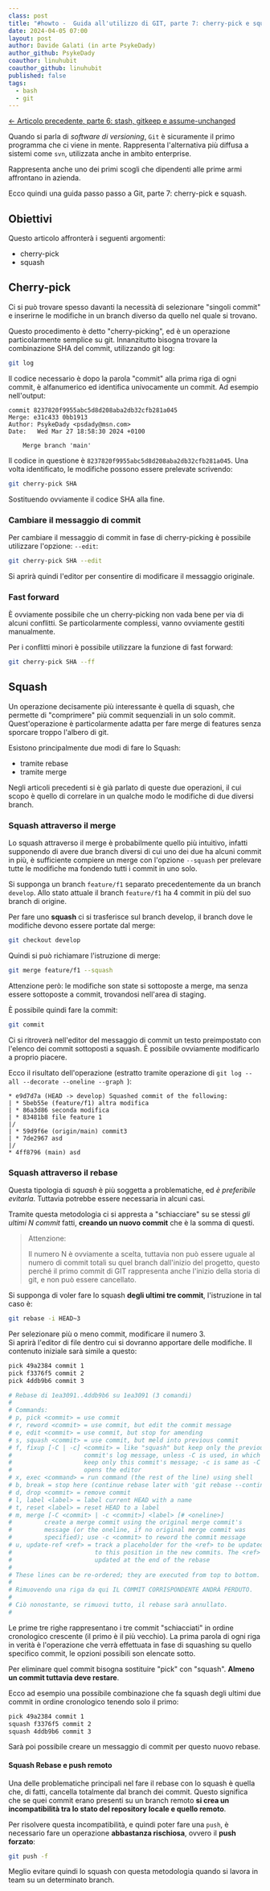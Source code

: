 ```yaml
---
class: post
title: "#howto -  Guida all'utilizzo di GIT, parte 7: cherry-pick e squash."
date: 2024-04-05 07:00
layout: post
author: Davide Galati (in arte PsykeDady)
author_github: PsykeDady
coauthor: linuhubit
coauthor_github: linuhubit
published: false
tags:
  - bash
  - git
---
```


[&larr; Articolo precedente, parte 6: stash, gitkeep e assume-unchanged](https://linuxhub.it/articles/howto-git-pt5/)  

Quando si parla di *software di versioning*, `Git` è sicuramente il primo programma che ci viene in mente. Rappresenta l'alternativa più diffusa a sistemi come `svn`, utilizzata anche in ambito enterprise.

Rappresenta anche uno dei primi scogli che dipendenti alle prime armi affrontano in azienda.

Ecco quindi una guida passo passo a Git, parte 7: cherry-pick e squash.

## Obiettivi

Questo articolo affronterà i seguenti argomenti:

- cherry-pick
- squash

## Cherry-pick

Ci si può trovare spesso davanti la necessità di selezionare "singoli commit" e inserirne le modifiche in un branch diverso da quello nel quale si trovano.

Questo procedimento è detto "cherry-picking", ed è un operazione particolarmente semplice su git. Innanzitutto bisogna trovare la combinazione SHA del commit, utilizzando git log: 

```bash
git log
```

Il codice necessario è dopo la parola "commit" alla prima riga di ogni commit, è alfanumerico ed identifica univocamente un commit. Ad esempio nell'output:

```plain
commit 8237820f9955abc5d8d208aba2db32cfb281a045
Merge: e31c433 0bb1913
Author: PsykeDady <psdady@msn.com>
Date:   Wed Mar 27 18:58:30 2024 +0100

    Merge branch 'main'
```

Il codice in questione è `8237820f9955abc5d8d208aba2db32cfb281a045`. Una volta identificato, le modifiche possono essere prelevate scrivendo:

```bash
git cherry-pick SHA
```

Sostituendo ovviamente il codice SHA alla fine.

### Cambiare il messaggio di commit

Per cambiare il messaggio di commit in fase di cherry-picking è possibile utilizzare l'opzione: `--edit`: 

```bash
git cherry-pick SHA --edit
```

Si aprirà quindi l'editor per consentire di modificare il messaggio originale.

### Fast forward

È ovviamente possibile che un cherry-picking non vada bene per via di alcuni conflitti. Se particolarmente complessi, vanno ovviamente gestiti manualmente.

Per i conflitti minori è possibile utilizzare la funzione di fast forward: 

```bash
git cherry-pick SHA --ff
```

## Squash

Un operazione decisamente più interessante è quella di squash, che permette di "comprimere" più commit sequenziali in un solo commit. Quest'operazione è particolarmente adatta per fare merge di features senza sporcare troppo l'albero di git.

Esistono principalmente due modi di fare lo Squash:

- tramite rebase
- tramite merge

Negli articoli precedenti si è già parlato di queste due operazioni, il cui scopo è quello di correlare in un qualche modo le modifiche di due diversi branch.


### Squash attraverso il merge

Lo squash attraverso il merge è probabilmente quello più intuitivo, infatti supponendo di avere due branch diversi di cui uno dei due ha alcuni commit in più, è sufficiente compiere un merge con l'opzione `--squash` per prelevare tutte le modifiche ma fondendo tutti i commit in uno solo.

Si supponga un branch `feature/f1` separato precedentemente da un branch `develop`. Allo stato attuale il branch `feature/f1` ha 4 commit in più del suo branch di origine.

Per fare uno **squash** ci si trasferisce sul branch develop, il branch dove le modifiche devono essere portate dal merge:

```bash
git checkout develop
```

Quindi si può richiamare l'istruzione di merge:

```bash
git merge feature/f1 --squash
```

Attenzione però: le modifiche son state si sottoposte a merge, ma senza essere sottoposte a commit, trovandosi nell'area di staging.

È possibile quindi fare la commit:

```bash
git commit
```

Ci si ritroverà nell'editor del messaggio di commit un testo preimpostato con l'elenco dei commit sottoposti a squash. È possibile ovviamente modificarlo a proprio piacere.

Ecco il risultato dell'operazione (estratto tramite operazione di `git log --all --decorate --oneline --graph
`):

```plain
* e9d7d7a (HEAD -> develop) Squashed commit of the following:
| * 5beb55e (feature/f1) altra modifica
| * 86a3d86 seconda modifica
| * 83481b8 file feature 1
|/  
| * 59d9f6e (origin/main) commit3
| * 7de2967 asd
|/  
* 4ff8796 (main) asd
```

### Squash attraverso il rebase

Questa tipologia di *squash* è più soggetta a problematiche, ed *è preferibile evitarla*. Tuttavia potrebbe essere necessaria in alcuni casi.

Tramite questa metodologia ci si appresta a "schiacciare" su se stessi *gli ultimi N commit* fatti, **creando un nuovo commit** che è la somma di questi.

> Attenzione:  
>
> Il numero N è ovviamente a scelta, tuttavia non può essere uguale al numero di commit totali su quel branch dall'inizio del progetto, questo perché il primo commit di GIT rappresenta anche l'inizio della storia di git, e non può essere cancellato.

Si supponga di voler fare lo squash **degli ultimi tre commit**, l'istruzione in tal caso è:

```bash
git rebase -i HEAD~3 
```

Per selezionare più o meno commit, modificare il numero 3.  
Si aprirà l'editor di file dentro cui si dovranno apportare delle modifiche. Il contenuto iniziale sarà simile a questo: 

```bash
pick 49a2384 commit 1    
pick f3376f5 commit 2
pick 4ddb9b6 commit 3

# Rebase di 1ea3091..4ddb9b6 su 1ea3091 (3 comandi)
#
# Commands:
# p, pick <commit> = use commit
# r, reword <commit> = use commit, but edit the commit message
# e, edit <commit> = use commit, but stop for amending
# s, squash <commit> = use commit, but meld into previous commit
# f, fixup [-C | -c] <commit> = like "squash" but keep only the previous
#                    commit's log message, unless -C is used, in which case
#                    keep only this commit's message; -c is same as -C but
#                    opens the editor
# x, exec <command> = run command (the rest of the line) using shell
# b, break = stop here (continue rebase later with 'git rebase --continue')
# d, drop <commit> = remove commit
# l, label <label> = label current HEAD with a name
# t, reset <label> = reset HEAD to a label
# m, merge [-C <commit> | -c <commit>] <label> [# <oneline>]
#         create a merge commit using the original merge commit's
#         message (or the oneline, if no original merge commit was
#         specified); use -c <commit> to reword the commit message
# u, update-ref <ref> = track a placeholder for the <ref> to be updated
#                       to this position in the new commits. The <ref> is
#                       updated at the end of the rebase
#
# These lines can be re-ordered; they are executed from top to bottom.
#
# Rimuovendo una riga da qui IL COMMIT CORRISPONDENTE ANDRÀ PERDUTO.
#
# Ciò nonostante, se rimuovi tutto, il rebase sarà annullato.
#
```

Le prime tre righe rappresentano i tre commit "schiacciati" in ordine cronologico crescente (il primo è il più vecchio). La prima parola di ogni riga in verità è l'operazione che verrà effettuata in fase di squashing su quello specifico commit, le opzioni possibili son elencate sotto.

Per eliminare quel commit bisogna sostituire "pick" con "squash". **Almeno un commit tuttavia deve restare**.  

Ecco ad esempio una possibile combinazione che fa squash degli ultimi due commit in ordine cronologico tenendo solo il primo:

```bash
pick 49a2384 commit 1    
squash f3376f5 commit 2
squash 4ddb9b6 commit 3
```

Sarà poi possibile creare un messaggio di commit per questo nuovo rebase.

#### Squash Rebase e push remoto

Una delle problematiche principali nel fare il rebase con lo squash è quella che, di fatti, cancella totalmente dal branch dei commit. Questo significa che se quei commit erano presenti su un branch remoto **si crea un incompatibilità tra lo stato del repository locale e quello remoto**.

Per risolvere questa incompatibilità, e quindi poter fare una `push`, è necessario fare un operazione **abbastanza rischiosa**, ovvero il **push forzato**:

```bash
git push -f
```

Meglio evitare quindi lo squash con questa metodologia quando si lavora in team su un determinato branch.